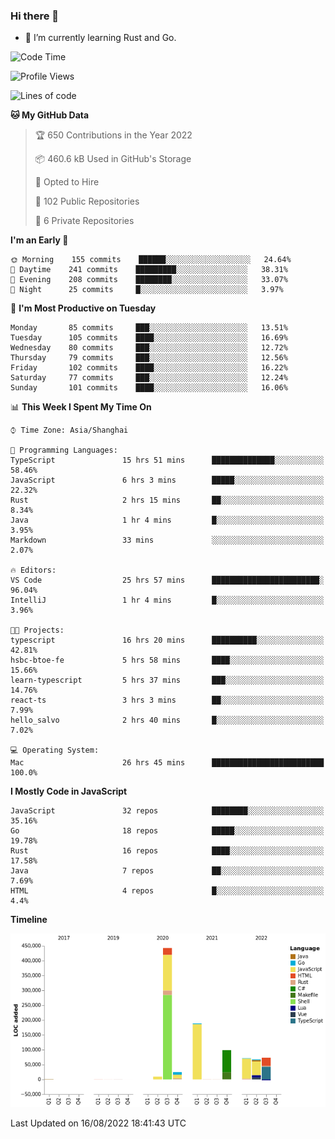 ### Hi there 👋

- 🌱 I’m currently learning Rust and Go.

<!--START_SECTION:waka-->
![Code Time](http://img.shields.io/badge/Code%20Time-675%20hrs%206%20mins-blue)

![Profile Views](http://img.shields.io/badge/Profile%20Views-0-blue)

![Lines of code](https://img.shields.io/badge/From%20Hello%20World%20I%27ve%20Written-976%20Thousand%20lines%20of%20code-blue)

**🐱 My GitHub Data** 

> 🏆 650 Contributions in the Year 2022
 > 
> 📦 460.6 kB Used in GitHub's Storage 
 > 
> 💼 Opted to Hire
 > 
> 📜 102 Public Repositories 
 > 
> 🔑 6 Private Repositories  
 > 
**I'm an Early 🐤** 

```text
🌞 Morning    155 commits    ██████░░░░░░░░░░░░░░░░░░░   24.64% 
🌆 Daytime    241 commits    █████████░░░░░░░░░░░░░░░░   38.31% 
🌃 Evening    208 commits    ████████░░░░░░░░░░░░░░░░░   33.07% 
🌙 Night      25 commits     █░░░░░░░░░░░░░░░░░░░░░░░░   3.97%

```
📅 **I'm Most Productive on Tuesday** 

```text
Monday       85 commits     ███░░░░░░░░░░░░░░░░░░░░░░   13.51% 
Tuesday      105 commits    ████░░░░░░░░░░░░░░░░░░░░░   16.69% 
Wednesday    80 commits     ███░░░░░░░░░░░░░░░░░░░░░░   12.72% 
Thursday     79 commits     ███░░░░░░░░░░░░░░░░░░░░░░   12.56% 
Friday       102 commits    ████░░░░░░░░░░░░░░░░░░░░░   16.22% 
Saturday     77 commits     ███░░░░░░░░░░░░░░░░░░░░░░   12.24% 
Sunday       101 commits    ████░░░░░░░░░░░░░░░░░░░░░   16.06%

```


📊 **This Week I Spent My Time On** 

```text
⌚︎ Time Zone: Asia/Shanghai

💬 Programming Languages: 
TypeScript               15 hrs 51 mins      ██████████████░░░░░░░░░░░   58.46% 
JavaScript               6 hrs 3 mins        █████░░░░░░░░░░░░░░░░░░░░   22.32% 
Rust                     2 hrs 15 mins       ██░░░░░░░░░░░░░░░░░░░░░░░   8.34% 
Java                     1 hr 4 mins         █░░░░░░░░░░░░░░░░░░░░░░░░   3.95% 
Markdown                 33 mins             ░░░░░░░░░░░░░░░░░░░░░░░░░   2.07%

🔥 Editors: 
VS Code                  25 hrs 57 mins      ████████████████████████░   96.04% 
IntelliJ                 1 hr 4 mins         █░░░░░░░░░░░░░░░░░░░░░░░░   3.96%

🐱‍💻 Projects: 
typescript               16 hrs 20 mins      ██████████░░░░░░░░░░░░░░░   42.81% 
hsbc-btoe-fe             5 hrs 58 mins       ████░░░░░░░░░░░░░░░░░░░░░   15.66% 
learn-typescript         5 hrs 37 mins       ███░░░░░░░░░░░░░░░░░░░░░░   14.76% 
react-ts                 3 hrs 3 mins        ██░░░░░░░░░░░░░░░░░░░░░░░   7.99% 
hello_salvo              2 hrs 40 mins       █░░░░░░░░░░░░░░░░░░░░░░░░   7.02%

💻 Operating System: 
Mac                      26 hrs 45 mins      █████████████████████████   100.0%

```

**I Mostly Code in JavaScript** 

```text
JavaScript               32 repos            ████████░░░░░░░░░░░░░░░░░   35.16% 
Go                       18 repos            █████░░░░░░░░░░░░░░░░░░░░   19.78% 
Rust                     16 repos            ████░░░░░░░░░░░░░░░░░░░░░   17.58% 
Java                     7 repos             ██░░░░░░░░░░░░░░░░░░░░░░░   7.69% 
HTML                     4 repos             █░░░░░░░░░░░░░░░░░░░░░░░░   4.4%

```


**Timeline**

![Chart not found](https://raw.githubusercontent.com/elton/elton/main/charts/bar_graph.png) 


 Last Updated on 16/08/2022 18:41:43 UTC
<!--END_SECTION:waka-->

<!--
**elton/elton** is a ✨ _special_ ✨ repository because its `README.md` (this file) appears on your GitHub profile.

Here are some ideas to get you started:

- 🔭 I’m currently working on ...
- 🌱 I’m currently learning ...
- 👯 I’m looking to collaborate on ...
- 🤔 I’m looking for help with ...
- 💬 Ask me about ...
- 📫 How to reach me: ...
- 😄 Pronouns: ...
- ⚡ Fun fact: ...
-->
